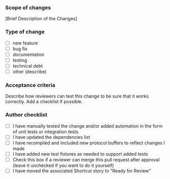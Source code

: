 ### Scope of changes

[Brief Description of the Changes]

### Type of change

- [ ] new feature
- [ ] bug fix
- [ ] documentation
- [ ] testing
- [ ] technical debt
- [ ] other (describe)

### Acceptance criteria

Describe how reviewers can test this change to be sure that it works correctly. Add a checklist if possible.

### Author checklist

- [ ] I have manually tested the change and/or added automation in the form of unit tests or integration tests
- [ ]  I have updated the dependencies list
- [ ]  I have recompiled and included new protocol buffers to reflect changes I made
- [ ]  I have added new test fixtures as needed to support added tests
- [ ]  Check this box if a reviewer can merge this pull request after approval (leave it unchecked if you want to do it yourself)
- [ ]  I have moved the associated Shortcut story to "Ready for Review"